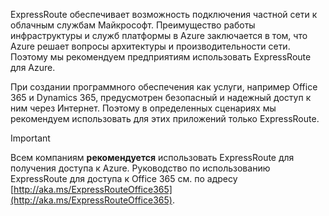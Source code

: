 ExpressRoute обеспечивает возможность подключения частной сети к облачным службам Майкрософт. Преимущество работы инфраструктуры и служб платформы в Azure заключается в том, что Azure решает вопросы архитектуры и производительности сети. Поэтому мы рекомендуем предприятиям использовать ExpressRoute для Azure.

При создании программного обеспечения как услуги, например Office 365 и Dynamics 365, предусмотрен безопасный и надежный доступ к ним через Интернет.  Поэтому в определенных сценариях мы рекомендуем использовать для этих приложений только ExpressRoute.

> [!IMPORTANT]
> Всем компаниям **рекомендуется** использовать ExpressRoute для получения доступа к Azure. Руководство по использованию ExpressRoute для доступа к Office 365 см. по адресу [http://aka.ms/ExpressRouteOffice365](http://aka.ms/ExpressRouteOffice365).
> 
> 

